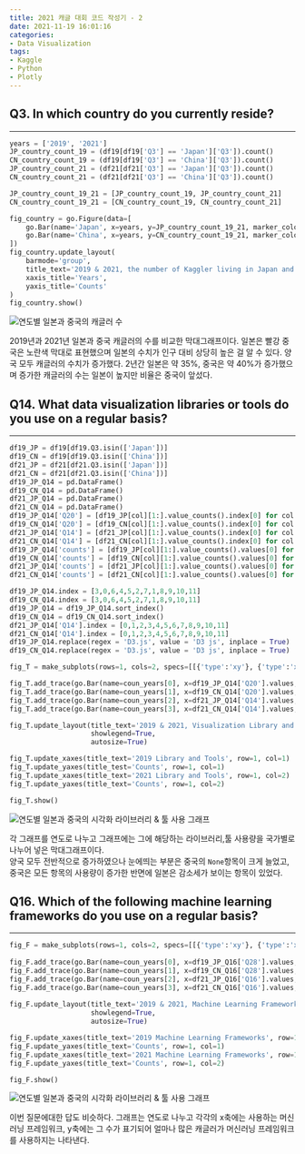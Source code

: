 ```yaml
---
title: 2021 캐글 대회 코드 작성기 - 2
date: 2021-11-19 16:01:16
categories: 
- Data Visualization
tags:
- Kaggle
- Python
- Plotly
---
```


## Q3. In which country do you currently reside?

---
```python
years = ['2019', '2021']
JP_country_count_19 = (df19[df19['Q3'] == 'Japan']['Q3']).count()
CN_country_count_19 = (df19[df19['Q3'] == 'China']['Q3']).count()
JP_country_count_21 = (df21[df21['Q3'] == 'Japan']['Q3']).count()
CN_country_count_21 = (df21[df21['Q3'] == 'China']['Q3']).count()

JP_country_count_19_21 = [JP_country_count_19, JP_country_count_21]
CN_country_count_19_21 = [CN_country_count_19, CN_country_count_21]

fig_country = go.Figure(data=[
    go.Bar(name='Japan', x=years, y=JP_country_count_19_21, marker_color=JP_colors[0]),
    go.Bar(name='China', x=years, y=CN_country_count_19_21, marker_color=CN_colors[1])
])
fig_country.update_layout(
    barmode='group',
    title_text='2019 & 2021, the number of Kaggler living in Japan and China',
    xaxis_title='Years',
    yaxis_title='Counts'
)
fig_country.show()
```

![연도별 일본과 중국의 캐글러 수](/images/kaggle_graph/Q3gragh.png)  

2019년과 2021년 일본과 중국 캐글러의 수를 비교한 막대그래프이다.
일본은 빨강 중국은 노란색 막대로 표현했으며 일본의 수치가 인구 대비 상당히 높은 걸 알 수 있다.
양국 모두 캐글러의 수치가 증가했다.
2년간 일본은 약 35%, 중국은 약 40%가 증가했으며 증가한 캐글러의 수는 일본이 높지만 비율은 중국이 앞섰다.


## Q14. What data visualization libraries or tools do you use on a regular basis?

---

```python
df19_JP = df19[df19.Q3.isin(['Japan'])]
df19_CN = df19[df19.Q3.isin(['China'])]
df21_JP = df21[df21.Q3.isin(['Japan'])]
df21_CN = df21[df21.Q3.isin(['China'])]
df19_JP_Q14 = pd.DataFrame()
df19_CN_Q14 = pd.DataFrame()
df21_JP_Q14 = pd.DataFrame()
df21_CN_Q14 = pd.DataFrame()
df19_JP_Q14['Q20'] = [df19_JP[col][1:].value_counts().index[0] for col in df19_JP.columns[97:109]]
df19_CN_Q14['Q20'] = [df19_CN[col][1:].value_counts().index[0] for col in df19_CN.columns[97:109]]
df21_JP_Q14['Q14'] = [df21_JP[col][1:].value_counts().index[0] for col in df21_JP.columns[59:71]]
df21_CN_Q14['Q14'] = [df21_CN[col][1:].value_counts().index[0] for col in df21_CN.columns[59:71]]
df19_JP_Q14['counts'] = [df19_JP[col][1:].value_counts().values[0] for col in df19_JP.columns[97:109]]
df19_CN_Q14['counts'] = [df19_CN[col][1:].value_counts().values[0] for col in df19_CN.columns[97:109]]
df21_JP_Q14['counts'] = [df21_JP[col][1:].value_counts().values[0] for col in df21_JP.columns[59:71]]
df21_CN_Q14['counts'] = [df21_CN[col][1:].value_counts().values[0] for col in df21_CN.columns[59:71]]

df19_JP_Q14.index = [3,0,6,4,5,2,7,1,8,9,10,11]
df19_CN_Q14.index = [3,0,6,4,5,2,7,1,8,9,10,11]
df19_JP_Q14 = df19_JP_Q14.sort_index()
df19_CN_Q14 = df19_CN_Q14.sort_index()
df21_JP_Q14['Q14'].index = [0,1,2,3,4,5,6,7,8,9,10,11]
df21_CN_Q14['Q14'].index = [0,1,2,3,4,5,6,7,8,9,10,11]
df19_JP_Q14.replace(regex = 'D3.js', value = 'D3 js', inplace = True)
df19_CN_Q14.replace(regex = 'D3.js', value = 'D3 js', inplace = True)

fig_T = make_subplots(rows=1, cols=2, specs=[[{'type':'xy'}, {'type':'xy'}]])

fig_T.add_trace(go.Bar(name=coun_years[0], x=df19_JP_Q14['Q20'].values, y=df19_JP_Q14['counts'], marker_color=coun_years_colors[0]),1,1)
fig_T.add_trace(go.Bar(name=coun_years[1], x=df19_CN_Q14['Q20'].values, y=df19_CN_Q14['counts'], marker_color=coun_years_colors[1]),1,1)
fig_T.add_trace(go.Bar(name=coun_years[2], x=df21_JP_Q14['Q14'].values, y=df21_JP_Q14['counts'], marker_color=coun_years_colors[2]),1,2)
fig_T.add_trace(go.Bar(name=coun_years[3], x=df21_CN_Q14['Q14'].values, y=df21_CN_Q14['counts'], marker_color=coun_years_colors[3]),1,2)

fig_T.update_layout(title_text='2019 & 2021, Visualization Library and Tools in Use',
                    showlegend=True,
                    autosize=True)

fig_T.update_xaxes(title_text='2019 Library and Tools', row=1, col=1)
fig_T.update_yaxes(title_test='Counts', row=1, col=1)
fig_T.update_xaxes(title_text='2021 Library and Tools', row=1, col=2)
fig_T.update_yaxes(title_text='Counts', row=1, col=2)

fig_T.show()
```

![연도별 일본과 중국의 시각화 라이브러리 & 툴 사용 그래프](/images/kaggle_graph/Q4gragh.png)  

각 그래프를 연도로 나누고 그래프에는 그에 해당하는 라이브러리,툴 사용량을 국가별로 나누어 넣은 막대그래프이다.  
양국 모두 전반적으로 증가하였으나 눈에띄는 부분은 중국의 `None`항목이 크게 늘었고, 중국은 모든 항목의 사용량이 증가한 반면에 일본은 감소세가 보이는 항목이 있었다.  



## Q16. Which of the following machine learning frameworks do you use on a regular basis?

---
```python
fig_F = make_subplots(rows=1, cols=2, specs=[[{'type':'xy'}, {'type':'xy'}]])
 
fig_F.add_trace(go.Bar(name=coun_years[0], x=df19_JP_Q16['Q28'].values, y=df19_JP_Q16['counts'].sort_values(ascending=False).values, marker_color=coun_years_colors[0]),1,1)
fig_F.add_trace(go.Bar(name=coun_years[1], x=df19_CN_Q16['Q28'].values, y=df19_CN_Q16['counts'].sort_values(ascending=False).values, marker_color=coun_years_colors[1]),1,1)
fig_F.add_trace(go.Bar(name=coun_years[2], x=df21_JP_Q16['Q16'].values, y=df21_JP_Q16['counts'].sort_values(ascending=False).values, marker_color=coun_years_colors[2]),1,2)
fig_F.add_trace(go.Bar(name=coun_years[3], x=df21_CN_Q16['Q16'].values, y=df21_CN_Q16['counts'].sort_values(ascending=False).values, marker_color=coun_years_colors[3]),1,2)
 
fig_F.update_layout(title_text='2019 & 2021, Machine Learning Frameworks in Use',
                    showlegend=True,
                    autosize=True)

fig_F.update_xaxes(title_text='2019 Machine Learning Frameworks', row=1, col=1)
fig_F.update_yaxes(title_text='Counts', row=1, col=1)
fig_F.update_xaxes(title_text='2021 Machine Learning Frameworks', row=1, col=2)
fig_F.update_yaxes(title_text='Counts', row=1, col=2)

fig_F.show()
```

![연도별 일본과 중국의 시각화 라이브러리 & 툴 사용 그래프](/images/kaggle_graph/Q5gragh.png)

이번 질문에대한 답도 비슷하다. 그래프는 연도로 나누고 각각의 x축에는 사용하는 머신러닝 프레임워크, y축에는 그 수가 표기되어 얼마나 많은 캐글러가 머신러닝 프레임워크를 사용하지는 나타낸다.  
